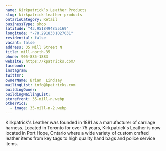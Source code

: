 ```yaml
---
name: Kirkpatrick’s Leather Products
slug: kirkpatrick-leather-products
ontarioCategory: Retail
businessType: shop
latitude: "43.9518494855169"
longitude: "-78.2918331027031"
residential: false
vacant: false
address: 35 Mill Street N
title: mill-north-35
phone: 905-885-1883
website: https://kpatricks.com/
facebook:
instagram:
twitter:
ownerName: Brian  Lindsay
mailingList: info@kpatricks.com
buildingOwner:
buildingMailingList:
storefront: 35-mill-n.webp
otherPics:
  - image: 35-mill-n-2.webp
---
```


Kirkpatrick's Leather was founded in 1881 as a manufacturer of carriage harness. Located in Toronto for over 75 years,
Kirkpatrick's Leather is now located in Port Hope, Ontario where a wide variety of custom crafted leather items from key
tags to high quality hand bags and police service items.
